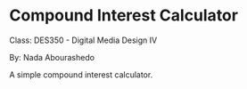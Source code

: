# Compound Interest Calculator

Class: DES350 - Digital Media Design IV

By: Nada Abourashedo

A simple compound interest calculator.
